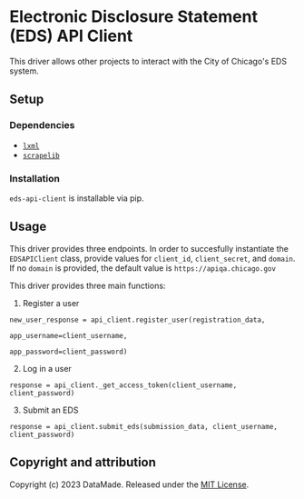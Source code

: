 # Electronic Disclosure Statement (EDS) API Client

This driver allows other projects to interact with the City of Chicago's EDS system.

## Setup

### Dependencies

* [`lxml`](https://lxml.de/)
* [`scrapelib`](https://jamesturk.github.io/scrapelib/)

### Installation

`eds-api-client` is installable via pip.

## Usage
This driver provides three endpoints. In order to succesfully instantiate the `EDSAPIClient` class, provide values for `client_id`, `client_secret`, and `domain`. If no `domain` is provided, the default value is `https://apiqa.chicago.gov`

This driver provides three main functions:
1. Register a user

```
new_user_response = api_client.register_user(registration_data,
                                             app_username=client_username,
                                             app_password=client_password)
```

2. Log in a user
```
response = api_client._get_access_token(client_username, client_password)
```

3. Submit an EDS
```
response = api_client.submit_eds(submission_data, client_username, client_password)
```

## Copyright and attribution

Copyright (c) 2023 DataMade. Released under the [MIT License](https://github.com/datamade/eds-api-client/blob/main/LICENSE).